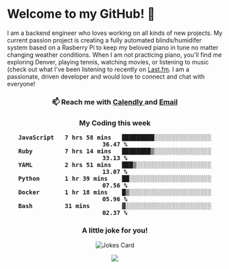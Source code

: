 <h1> Welcome to my GitHub! 👋 </h1>


  I am a backend engineer who loves working on all kinds of new projects. My current passion project is creating a fully automated blinds/humidifer system based on a Rasberry Pi to keep my beloved piano in tune no matter changing weather conditions. When I am not practicing piano, you'll find me exploring Denver, playing tennis, watching movies, or listening to music (check out what I've been listening to recently on [Last.fm](https://www.last.fm/user/mballa000). I am a passionate, driven developer and would love to connect and chat with everyone!

<h3 align = "center"> 📫 Reach me with <a href = "https://calendly.com/msbrandt00/30min"> Calendly </a> and <a href="mailto:msbrandt00@gmail.com">Email</a> 
 </h3>


 
<div align = "center"
[![Anurag's GitHub stats](https://github-readme-stats.vercel.app/api?username=mbrandt00)](https://github.com/anuraghazra/github-readme-stats)
          </div>
<h3 align="center">
  My Coding this week
<!--START_SECTION:waka-->

```text
JavaScript   7 hrs 58 mins   █████████░░░░░░░░░░░░░░░░   36.47 %
Ruby         7 hrs 14 mins   ████████▒░░░░░░░░░░░░░░░░   33.13 %
YAML         2 hrs 51 mins   ███▒░░░░░░░░░░░░░░░░░░░░░   13.07 %
Python       1 hr 39 mins    ██░░░░░░░░░░░░░░░░░░░░░░░   07.56 %
Docker       1 hr 18 mins    █▒░░░░░░░░░░░░░░░░░░░░░░░   05.96 %
Bash         31 mins         ▓░░░░░░░░░░░░░░░░░░░░░░░░   02.37 %
```

<!--END_SECTION:waka-->

### A little joke for you!

![Jokes Card](https://readme-jokes.vercel.app/api?hideBorder)

<a href="https://www.linkedin.com/in/mbrandt00/"><img src="https://img.shields.io/badge/linkedin-%230077B5.svg?&style=for-the-badge&logo=linkedin&logoColor=white" /></a>
